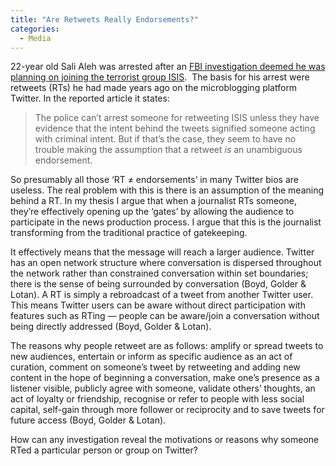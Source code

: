 ```yaml
---
title: "Are Retweets Really Endorsements?"
categories:
  - Media
---
```

22-year old Sali Aleh was arrested after an <a href="http://gizmodo.com/the-fbi-says-retweets-are-endorsements-1731526051" target="_blank">FBI investigation deemed he was planning on joining the terrorist group ISIS</a>.  The basis for his arrest were retweets (RTs) he had made years ago on the microblogging platform Twitter. In the reported article it states:

> The police can’t arrest someone for retweeting ISIS unless they have evidence that the intent behind the tweets signified someone acting with criminal intent. But if that’s the case, they seem to have no trouble making the assumption that a retweet _is_ an unambiguous endorsement.

So presumably all those &#8216;RT ≠ endorsements&#8217; in many Twitter bios are useless. The real problem with this is there is an assumption of the meaning behind a RT. In my thesis I argue that when a journalist RTs someone, they&#8217;re effectively opening up the &#8216;gates&#8217; by allowing the audience to participate in the news production process. I argue that this is the journalist transforming from the traditional practice of gatekeeping.

It effectively means that the message will reach a larger audience. Twitter has an open network structure where conversation is dispersed throughout the network rather than constrained conversation within set boundaries; there is the sense of being surrounded by conversation (Boyd, Golder & Lotan). A RT is simply a rebroadcast of a tweet from another Twitter user. This means Twitter users can be aware without direct participation with features such as RTing &#8212; people can be aware/join a conversation without being directly addressed (Boyd, Golder & Lotan).

The reasons why people retweet are as follows: amplify or spread tweets to new audiences, entertain or inform as specific audience as an act of curation, comment on someone’s tweet by retweeting and adding new content in the hope of beginning a conversation, make one’s presence as a listener visible, publicly agree with someone, validate others’ thoughts, an act of loyalty or friendship, recognise or refer to people with less social capital, self-gain through more follower or reciprocity and to save tweets for future access (Boyd, Golder & Lotan).

How can any investigation reveal the motivations or reasons why someone RTed a particular person or group on Twitter?
